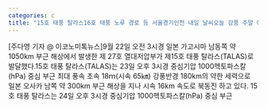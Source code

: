 ```yaml
---
categories: c
title: "15호 태풍 탈라스16호 태풍 노루 경로 등 서울경기인천 내일 날씨오늘 강풍 주말 아침 쌀쌀 낮과 밤 큰기온차"
---
```

[주다영 기자 @ 이코노미톡뉴스]9월 22일 오전 3시경 일본 가고시마 남동쪽 약 1050km 부근 해상에서 발생한 제 27호 열대저압부가 제15호 태풍 탈라스(TALAS)로 발달했다.15호 태풍 탈라스(TALAS)는 23일 오후 3시경 중심기압 1000헥토파스칼(hPa) 중심 부근 최대 풍속 초속 18ｍ(시속 65㎞) 강풍반경 180km의 약한 세력으로 일본 오사카 남쪽 약 300km 부근 해상을 지나 시속 16km 속도로 북동진 하고 있다. 15호 태풍 탈라스는 24일 오후 3시경 중심기압 1000헥토파스칼(hPa) 중심 부근